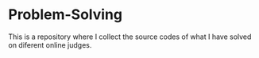 # Problem-Solving
This is a repository where I collect the source codes of what I have solved on diferent online judges.
